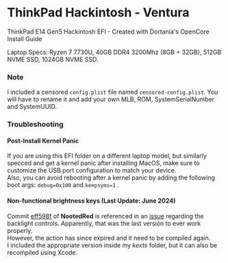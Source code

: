 # ThinkPad Hackintosh - Ventura
ThinkPad E14 Gen5 Hackintosh EFI - Created with Dortania's OpenCore Install Guide

Laptop Specs: Ryzen 7 7730U, 40GB DDR4 3200Mhz (8GB + 32GB), 512GB NVME SSD, 1024GB NVME SSD.

### Note
I included a censored `config.plist` file named `censored-config.plist`. You will have to rename it and add your own MLB, ROM, SystemSerialNumber and SystemUUID.

### Troubleshooting
#### Post-Install Kernel Panic 
If you are using this EFI folder on a different laptop model, but similarly specced and get a kernel panic after installing MacOS, make sure to customize the USB port configuration to match your device.<br/> 
Also, you can avoid rebooting after a kernel panic by adding the following boot args: `debug=0x100` and `keepsyms=1` .

#### Non-functional brightness keys (Last Update: June 2024)
Commit [eff598f](https://github.com/ChefKissInc/NootedRed/commit/eff598f9d3f1dfcbe9ee5d220e63226fab0ef6f2) of **NootedRed** is referenced in an [issue](https://github.com/ChefKissInc/NootedRed/issues/236) regarding the backlight controls. Apparently, that was the last versión to ever work properly.<br/>
However, the action has since expired and it need to be compiled again.<br/>
I included the appropriate version inside my *kexts* folder, but it can also be recompiled using Xcode.
